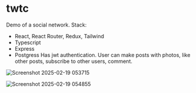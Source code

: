 # twtc
Demo of a social network.
Stack:
- React, React Router, Redux, Tailwind
- Typescript
- Express
- Postgress
Has jwt authentication. User can make posts with photos, like other posts, subscribe to other users, comment.

![Screenshot 2025-02-19 053715](https://github.com/user-attachments/assets/7024ada0-90fd-4124-a4ab-2fc05ff94b0e)


![Screenshot 2025-02-19 054855](https://github.com/user-attachments/assets/6a98df76-b687-4829-92d4-05615b849b88)
